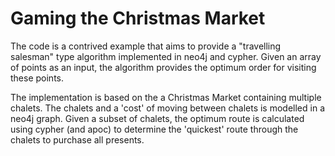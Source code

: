 # Gaming the Christmas Market

The code is a contrived example that aims to provide a "travelling salesman" type algorithm implemented in neo4j and 
cypher. Given an array of points as an input, the algorithm provides the optimum order for visiting these points.

The implementation is based on the a Christmas Market containing multiple chalets. The chalets and a 'cost' of moving
between chalets is modelled in a neo4j graph. Given a subset of chalets, the optimum route is calculated using 
cypher (and apoc) to determine the 'quickest' route through the chalets to purchase all presents.




	